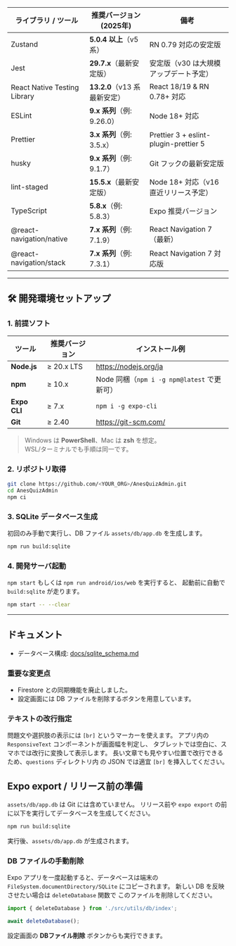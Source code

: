 | ライブラリ / ツール          | 推奨バージョン (2025年)            | 備考                                   |
| ---------------------------- | ---------------------------------- | -------------------------------------- |
| Zustand                      | **5.0.4 以上**（v5 系）            | RN 0.79 対応の安定版                   |
| Jest                         | **29.7.x**（最新安定版）           | 安定版（v30 は大規模アップデート予定） |
| React Native Testing Library | **13.2.0**（v13 系 最新安定）      | React 18/19 & RN 0.78+ 対応            |
| ESLint                       | **9.x 系列**（例: 9.26.0）         | Node 18+ 対応                          |
| Prettier                     | **3.x 系列**（例: 3.5.x）          | Prettier 3 + eslint-plugin-prettier 5  |
| husky                        | **9.x 系列**（例: 9.1.7）          | Git フックの最新安定版                 |
| lint-staged                  | **15.5.x**（最新安定版）           | Node 18+ 対応（v16 直近リリース予定）  |
| TypeScript                   | **5.8.x**（例: 5.8.3）             | Expo 推奨バージョン                    |
| @react-navigation/native     | **7.x 系列**（例: 7.1.9）          | React Navigation 7（最新）             |
| @react-navigation/stack      | **7.x 系列**（例: 7.3.1）          | React Navigation 7 対応版              |

---

## 🛠️ 開発環境セットアップ

### 1. 前提ソフト

| ツール       | 推奨バージョン | インストール例                              |
| ------------ | -------------- | ------------------------------------------- |
| **Node.js**  | ≥ 20.x LTS     | <https://nodejs.org/ja>                     |
| **npm**      | ≥ 10.x         | Node 同梱（`npm i -g npm@latest` で更新可） |
| **Expo CLI** | ≥ 7.x          | `npm i -g expo-cli`                         |
| **Git**      | ≥ 2.40         | <https://git-scm.com/>                      |

> Windows は **PowerShell**、Mac は **zsh** を想定。  
> WSL/ターミナルでも手順は同一です。

### 2. リポジトリ取得

```bash
git clone https://github.com/<YOUR_ORG>/AnesQuizAdmin.git
cd AnesQuizAdmin
npm ci
```

### 3. SQLite データベース生成

初回のみ手動で実行し、DB ファイル `assets/db/app.db` を生成します。

```bash
npm run build:sqlite
```

### 4. 開発サーバ起動

`npm start` もしくは `npm run android/ios/web` を実行すると、
起動前に自動で `build:sqlite` が走ります。

```bash
npm start -- --clear
```

---

## ドキュメント

- データベース構成: [docs/sqlite_schema.md](docs/sqlite_schema.md)

### 重要な変更点

- Firestore との同期機能を廃止しました。
- 設定画面には DB ファイルを削除するボタンを用意しています。

### テキストの改行指定

問題文や選択肢の表示には `[br]` というマーカーを使えます。
アプリ内の `ResponsiveText` コンポーネントが画面幅を判定し、
タブレットでは空白に、スマホでは改行に変換して表示します。
長い文章でも見やすい位置で改行できるため、`questions` ディレクトリ内
の JSON では適宜 `[br]` を挿入してください。

## Expo export / リリース前の準備

`assets/db/app.db` は Git には含めていません。
リリース前や `expo export` の前に以下を実行してデータベースを生成してください。

```bash
npm run build:sqlite
```

実行後、`assets/db/app.db` が生成されます。

### DB ファイルの手動削除

Expo アプリを一度起動すると、データベースは端末の
`FileSystem.documentDirectory/SQLite` にコピーされます。
新しい DB を反映させたい場合は `deleteDatabase` 関数で
このファイルを削除してください。

```ts
import { deleteDatabase } from './src/utils/db/index';

await deleteDatabase();
```

設定画面の **DBファイル削除** ボタンからも実行できます。
